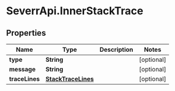# SeverrApi.InnerStackTrace

## Properties
Name | Type | Description | Notes
------------ | ------------- | ------------- | -------------
**type** | **String** |  | [optional] 
**message** | **String** |  | [optional] 
**traceLines** | [**StackTraceLines**](StackTraceLines.md) |  | [optional] 


